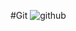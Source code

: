 #Git
![github](https://user-images.githubusercontent.com/102712296/193993150-8b065f69-5838-406b-b583-5dfc2079286d.png)
